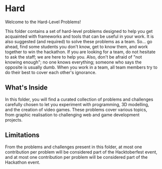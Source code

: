 # Hard

Welcome to the Hard-Level Problems!

This folder contains a set of hard-level problems designed to help you get acquainted with frameworks and tools that can be useful in your work.
It is also suggested (and required) to solve these problems as a team.
So... go ahead, find some students you don't know, get to know them, and work together to win the hackathon.
If you are looking for a team, do not hesitate to ask the staff; we are here to help you.
Also, don't be afraid of "not knowing enough"; no one knows everything; someone who says the opposite is usually dumb.
When you work in a team, all team members try to do their best to cover each other's ignorance.


## What's Inside
In this folder, you will find a curated collection of problems and challenges carefully chosen to let you experiment with programming, 3D modelling, and the creation of video games.
These problems cover various topics, from graphic realisation to challenging web and game development projects.

## Limitations
From the problems and challenges present in this folder, at most one contribution per problem will be considered part of the Hacktoberfest event, and at most one contribution per problem will be considered part of the Hackathon event.
